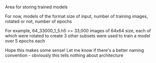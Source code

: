 Area for storing trained models

For now, models of the format size of input, number of training images, rotated or not, number of epochs

For example, 64_33000_1_5.h5 == 33,000 images of 64x64 size, each of which were rotated to create 3 other subsets were used to train a model over 5 epochs each

Hope this makes some sense! Let me know if there's a better naming convention - obviously this tells nothing about architecture

